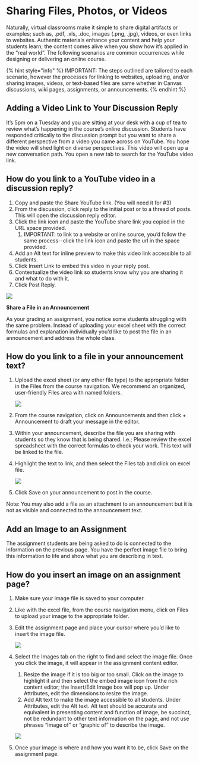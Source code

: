 # Sharing Files, Photos, or Videos

Naturally, virtual classrooms make it simple to share digital artifacts or examples; such as, .pdf, .xls, .doc, images \(.png, .jpg\), videos, or even links to websites. Authentic materials enhance your content and help your students learn; the content comes alive when you show how it’s applied in the “real world”. The following scenarios are common occurrences while designing or delivering an online course.

{% hint style="info" %}
IMPORTANT: The steps outlined are tailored to each scenario, however the processes for linking to websites, uploading, and/or sharing images, videos, or text-based files are same whether in Canvas discussions, wiki pages, assignments, or announcements.
{% endhint %}

## Adding a Video Link to Your Discussion Reply

It’s 5pm on a Tuesday and you are sitting at your desk with a cup of tea to review what’s happening in the course’s online discussion. Students have responded critically to the discussion prompt but you want to share a different perspective from a video you came across on YouTube. You hope the video will shed light on diverse perspectives. This video will open up a new conversation path. You open a new tab to search for the YouTube video link.

## How do you link to a YouTube video in a discussion reply?

1. Copy and paste the Share YouTube link. \(You will need it for \#3\)
2. From the discussion, click reply to the initial post or to a thread of posts. This will open the discussion reply editor.
3. Click the link icon and paste the YouTube share link you copied in the URL space provided.
   1. IMPORTANT: to link to a website or online source, you’d follow the same process--click the link icon and paste the url in the space provided.
4. Add an Alt text for inline preview to make this video link accessible to all students.
5. Click Insert Link to embed this video in your reply post.
6. Contextualize the video link so students know why you are sharing it and what to do with it.
7. Click Post Reply.

![](https://lh5.googleusercontent.com/wzrcbTwpqbuOjGdMsldc_XEG45l15huSkvjvim1YDNJWNx-I5bM3jouMjE0zN_kTyxojghKqhZo3IiU8fGWsJRqFqb59keiMsN0XWVYuIerAvw7hLNecoVSM0oYOL-Ew4k6JZ5nt)

**Share a File in an Announcement**

As your grading an assignment, you notice some students struggling with the same problem. Instead of uploading your excel sheet with the correct formulas and explanation individually you’d like to post the file in an announcement and address the whole class.

## How do you link to a file in your announcement text?

1. Upload the excel sheet \(or any other file type\) to the appropriate folder in the Files from the course navigation. We recommend an organized, user-friendly Files area with named folders.

   ![](https://lh4.googleusercontent.com/ou83T0OQatmdciZIjdxJnQ9naqbxm9iBkcsdm2t_0gb2kmWaQAQD32_654O1Sq8GoesZ80n0wkMs0-kv4sJARN2kdpdez0lzC5PQDC3ZuZblV-2BU3ua3oHreCznrDAaSuog9mUD)

2. From the course navigation, click on Announcements and then click + Announcement to draft your message in the editor.
3. Within your announcement, describe the file you are sharing with students so they know that is being shared. I.e.; Please review the excel spreadsheet with the correct formulas to check your work. This text will be linked to the file.
4. Highlight the text to link, and then select the Files tab and click on excel file.

   ![](https://lh5.googleusercontent.com/5VbO4_q7ziuYhEtLQrMVINbTI_UBLkgFRy1I47_j2ZtXP19uwgiDDsJpfKaWqvMRvQ9dNp7zZI6X9TgftbPrbJeunlsexqSBfZ2GoZ-TKvNucokCHn4R5yihyukRTOseIQIyijhb)

5. Click Save on your announcement to post in the course.

Note: You may also add a file as an attachment to an announcement but it is not as visible and connected to the announcement text.

## Add an Image to an Assignment

The assignment students are being asked to do is connected to the information on the previous page. You have the perfect image file to bring this information to life and show what you are describing in text.

## How do you insert an image on an assignment page?

1. Make sure your image file is saved to your computer.
2. Like with the excel file, from the course navigation menu, click on Files to upload your image to the appropriate folder.
3. Edit the assignment page and place your cursor where you’d like to insert the image file.

   ![](https://lh3.googleusercontent.com/6YhTvrXCbrb173OKM-v0_1UC8aCEvgkxahiQbYmLrShZ1T9puRmPLJ5MNYzgqSYlcENSJWscJYGd8XHWKiuIz_r7tLhWfgVaNgr-tOOXj0C2ciUzcy0O3FwQdPZjTUfKn01CAArT)

4. Select the Images tab on the right to find and select the image file. Once you click the image, it will appear in the assignment content editor.

   1. Resize the image if it is too big or too small. Click on the image to highlight it and then select the embed image icon from the rich content editor; the Insert/Edit Image box will pop up. Under Attributes, edit the dimensions to resize the image.
   2. Add Alt text to make the image accessible to all students. Under Attributes, edit the Alt text. Alt text should be accurate and equivalent in presenting content and function of image, be succinct, not be redundant to other text information on the page, and not use phrases “image of” or “graphic of” to describe the image.

   ![](https://lh3.googleusercontent.com/eA43hoTDRE3ac6l5a-TmfdbNr7I8ay0uDjoFPPgmOEE7o63D4EWbYcyIY_tLhvCWJt_Opq2SCHfO4-op4CqrC_leU_RmFWqXcBtAVlYyzk8MW7WzWpz6endicB5YLwgL3KBwlXAK)

5. Once your image is where and how you want it to be, click Save on the assignment page.

